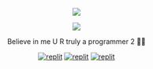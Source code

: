 
<p align="center">
  <a href="https://github.com/WeRdevelopers/readme-typing-svg">
    <img src="https://readme-typing-svg.demolab.com/?lines=WeRdevelopers&font=Fira%20SemiBold&center=true&width=480&height=45&color=fff68f&vCenter=true&pause=1000&size=40" /></a>
</p>

<p align="center">
  <a href="https://github.com/WeRdevelopers/readme-typing-svg">
    <img src="https://readme-typing-svg.demolab.com/?lines=Always%20learning%20new%20things;Trying%20To%20Being%20Professional%20&font=Fira%20Code&center=true&width=500&height=45&color=f75c7e&vCenter=true&pause=1000&size=22" /></a>
</p>

<p align="center">
 Believe in me
  U R truly a programmer 2 🧑‍💻
</p>

</p>
<p align="center">
<a href="https://instagram.com/WeRdeveloper?igshid=YmMyMTA2M2Y="><img alt="replit" src="https://img.shields.io/badge/-Instagram-orange?style=for-the-badge&logo=instagram&logoColor=white"/></a> <a href="https://telegram.me/WeRdevelopers"><img alt="replit" src="https://img.shields.io/badge/-Telegram-blue?style=for-the-badge&logo=telegram&logoColor=white"/></a>
<a href="https://youtube.com/@WeRdevelopers?igshid=YmMyMTA2M2Y="><img alt="replit" src="https://img.shields.io/badge/-youtube-red?style=for-the-badge&logo=youtube&logoColor=white"/></a>
</p>
